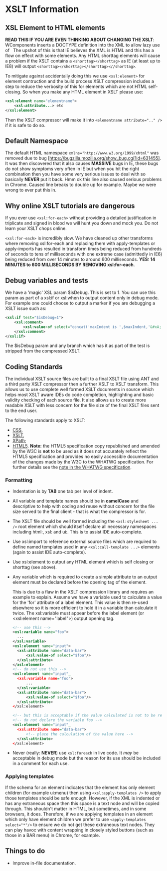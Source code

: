 # XSLT Information

## XSL Element to HTML elements

**READ THIS IF YOU ARE EVEN THINKING ABOUT CHANGING THE XSLT**: WComponents inserts a DOCTYPE definition into the XML to
allow lazy use of &nbsp; The upshot of this is that IE believes the XML is HTML and this has a flow on effect with some
elements. Any HTML shorttag elements will cause a problem if the XSLT contains a `<shorttag></shorttag>` as IE (at least
up to IE8) will output `<shorttag></shorttag></shorttag><//shorttag>`.

To mitigate against accidentally doing this we use `<xsl:element>` for element contruction and the build process XSLT
compression includes a step to reduce the verbosity of this for elements which are not HTML self-closing. So when you
make any HTML element in XSLT please use:

``` xml
<xsl:element name="elementname">
    <xsl:attribute...> etc
</xsl:element>
```

Then the XSLT compressor will make it into `<elementname attribute=".." />` if it is safe to do so.

## Default Namespace

The default HTML namespace `xmlns="http://www.w3.org/1999/xhtml"` was removed due to bug
[https://bugzilla.mozilla.org/show_bug.cgi?id=631455]. It was then discovered that it also causes **MASSIVE** bugs in
IE, these bugs do not show symptoms very often in IE but when you hit the right combination then you have some very
serious issues to deal with so basically **NEVER** put it back. Hmm ok this line also caused serious problems in Chrome.
Caused line breaks to double up for example. Maybe we were wrong to ever put this in.

## Why online XSLT tutorials are dangerous

If you ever use `<xsl:for-each>` without providing a detailed justification in triplicate and signed in blood we will
hunt you down and mock you. Do not learn your XSLT chops online.

`<xsl:for-each>` is incredibly slow. We have cleaned up other transforms where removing xsl:for-each and replacing them
with apply-templates or apply-imports has resulted in transform times being reduced from hundreds of seconds to tens of
milliseconds with one extreme case (admittedly in IE6) being reduced from over 14 minutes to around 600 milliseconds.
**YES: 14 MINUTES to 600 MILLISECONDS BY REMOVING xsl:for-each**.

## Debug  variables and tests

We have a 'magic' XSL param $isDebug. This is set to 1. You can use this param as part of a xsl:if or xsl:when to
output content only in debug mode. For example one could choose to output a marker if you are debugging a XSLT issue
such as:

``` xml
<xsl:if test="$isDebug=1">
    <xsl:comment>
        <xsl:value-of select="concat('maxIndent is ',$maxIndent,'&#xA;')"/>
    </xsl:comment>
</xsl:if>
```

The $isDebug param and any branch which has it as part of the test is stripped from the compressed XSLT.

## Coding Standards

The individual XSLT source files are built to a final XSLT file using ANT and a third party XSLT compressor then a
further XSLT to XSLT transform. This allows us to use complete well formed XSLT documents in source which helps most
XSLT aware IDEs do code completion, highlighting and basic validity checking of each source file. It also allows us to
create more readable XSLT with less concern for the file size of the final XSLT files sent to the end user.

The following standards apply to XSLT:

* [CSS](http://www.w3.org/Style/CSS/),
* [XSLT](http://www.w3.org/TR/xslt),
* [XPath](http://www.w3.org/TR/xpath/);
* [HTML5](https://html.spec.whatwg.org/). **Note:** the HTML5 specification copy republished and amended by the W3C is
  **not** to be used as it does not accurately reflect the HTML5 specification and provides no easily accessible
  documentation of the changes made by the W3C to the WHATWG specification. For further details see the
  [note in the WHATWG specification](https://html.spec.whatwg.org/multipage/introduction.html#is-this-html5?).

### Formatting

* Indentation is by **TAB** one tab per level of indent.

* All variable and template names should be in **camelCase** and descriptive to help with coding and reuse without
  concern for the file size served to the final client - that is what the compressor is for.

* The XSLT file should be well formed including the `<xsl:stylesheet ... />` root element which should itself declare
  all necessary namespaces including html:, xsl: and ui:. This is to assist IDE auto-complete.

* Use xsl:import to reference external source files which are required to define named templates used in any
  `<xsl:call-template ...>` elements (again to assist IDE auto-complete).

* Use xsl:element to output any HTML element which is self closing or shorttag (see above).

* Any variable which is required to create a simple attribute to an output element must be declared before the opening
  tag of the element.

  This is due to a flaw in the XSLT compression library and requires an example to explain. Assume we have a variable
  used to calculate a value for the 'for' attribute of a label element. This value is then re-used elsewhere so it is
  more efficient to hold it in a variable than calculate it twice. The xsl:variable must appear before the label
  element (or \<xsl:element name="label"\>) output opening tag.
  ``` xml
  <!-- use this -->
  <xsl:variable name="foo">
    ...
  </xsl:variable>
  <xsl:element name="input">
    <xsl:attribute name="data-bar">
        <xsl:value-of select="$foo"/>
    </xsl:attribute>
  </xsl:element>
  <!-- do not use this -->
  <xsl:element name="input"_
    <xsl:variable name="foo">
        ...
    </xsl:variable>
    <xsl:attribute name="data-bar">
        <xsl:value-of select="$foo"/>
    </xsl:attribute>
  </xsl:element>

  <!-- but this is acceptable if the value calculated is not to be reused -->
  <!-- do not declare the variable foo -->
  <xsl:element name="input"_
    <xsl:attribute name="data-bar">
        <!-- place the calculation of the value here -->
    </xsl:attribute>
  </xsl:element>
  ```

* Never (really: **NEVER**) use `xsl:foreach` in live code. It _may_ be acceptable in debug mode but the reason for its
  use should be included in a comment for each use.

### Applying templates

If the schema for an element indicates that the element has only element children (for example ui:menu) then using
`<xsl:apply-templates />` to apply those templates should be safe enough. However, if the XML is indented or has any
extraneous space then this space is a text node and will be copied through. This shouldn't matter in HTML, but
sometimes, and in some browsers, it does. Therefore, if we are applying templates in an element which only have element
children we prefer to use `<apply-templates select="*"/>` to ensure we do not get these extraneous text nodes. They can
play havoc with content wrapping in closely styled buttons (such as those in a BAR menu) in Chrome, for example.

## Things to do

* Improve in-file documentation.

